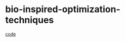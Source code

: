# bio-inspired-optimization-techniques

[code]([https://github.com](https://drive.google.com/drive/folders/1lVglcCSpvtJQLgXJyKkH1zwbPFKhTclY?usp=sharing))
